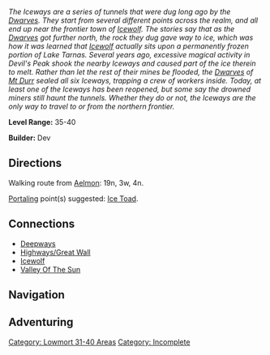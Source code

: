 *The Iceways are a series of tunnels that were dug long ago by the
[Dwarves](Dwarves.md "wikilink"). They start from several different
points across the realm, and all end up near the frontier town of
[Icewolf](:Category:_Icewolf.md "wikilink"). The stories say that as the
[Dwarves](Dwarves.md "wikilink") got further north, the rock they dug
gave way to ice, which was how it was learned that
[Icewolf](:Category:_Icewolf.md "wikilink") actually sits upon a
permanently frozen portion of Lake Tarnas. Several years ago, excessive
magical activity in Devil's Peak shook the nearby Iceways and caused
part of the ice therein to melt. Rather than let the rest of their mines
be flooded, the [Dwarves](Dwarves.md "wikilink") of [Mt
Durr](:Category:_Mt_Durr.md "wikilink") sealed all six Iceways, trapping
a crew of workers inside. Today, at least one of the Iceways has been
reopened, but some say the drowned miners still haunt the tunnels.
Whether they do or not, the Iceways are the only way to travel to or
from the northern frontier.*

**Level Range:** 35-40

**Builder:** Dev

## Directions

Walking route from [Aelmon](Aelmon.md "wikilink"): 19n, 3w, 4n.

[Portaling](Portal.md "wikilink") point(s) suggested: [Ice
Toad](Ice_Toad.md "wikilink").

## Connections

-   [Deepways](:Category:Deepways.md "wikilink")
-   [Highways/Great Wall](:Category:Highways/Great_Wall.md "wikilink")
-   [Icewolf](:Category:Icewolf.md "wikilink")
-   [Valley Of The Sun](:Category:Valley_Of_The_Sun.md "wikilink")

## Navigation

## Adventuring

[Category: Lowmort 31-40
Areas](Category:_Lowmort_31-40_Areas "wikilink") [Category:
Incomplete](Category:_Incomplete "wikilink")
